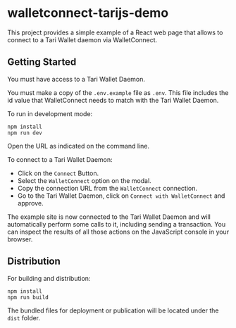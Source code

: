 # walletconnect-tarijs-demo

This project provides a simple example of a React web page that allows to connect to a Tari Wallet daemon via WalletConnect.

## Getting Started

You must have access to a Tari Wallet Daemon.

You must make a copy of the `.env.example` file as `.env`. This file includes the id value that WalletConnect needs to match with the Tari Wallet Daemon.

To run in development mode:
```shell
npm install
npm run dev
```
Open the URL as indicated on the command line.

To connect to a Tari Wallet Daemon:
- Click on the `Connect` Button.
- Select the `WalletConnect` option on the modal.
- Copy the connection URL from the `WalletConnect` connection.
- Go to the Tari Wallet Daemon, click on `Connect with WalletConnect` and approve.

The example site is now connected to the Tari Wallet Daemon and will automatically perform some calls to it, including sending a transaction. You can inspect the results of all those actions on the JavaScript console in your browser.

## Distribution

For building and distribution:
```shell
npm install
npm run build
```
The bundled files for deployment or publication will be located under the `dist` folder.

